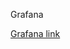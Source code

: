 Grafana

[Grafana link](https://grafana.com/products/cloud/?src=ggl-s&mdm=cpc&camp=b-grafana-exac-apac-kr&cnt=155360829050&trm=%EA%B7%B8%EB%9D%BC%ED%8C%8C%EB%82%98&device=c&gad_source=1&gclid=CjwKCAiA6aW6BhBqEiwA6KzDcxtURGcWHJ-TbQ0Utf4Cr5qhLoHy9jr81rC8VTBntLj8y1WdrWQtPBoCdz4QAvD_BwE)




